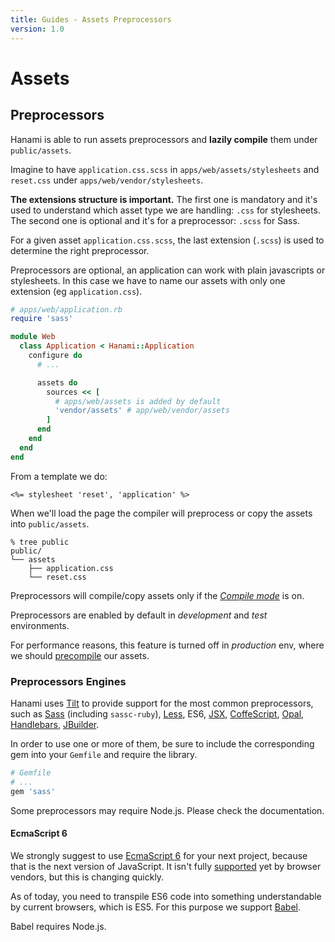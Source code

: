 ```yaml
---
title: Guides - Assets Preprocessors
version: 1.0
---
```


# Assets

## Preprocessors

Hanami is able to run assets preprocessors and **lazily compile** them under `public/assets`.

Imagine to have `application.css.scss` in `apps/web/assets/stylesheets` and `reset.css` under
`apps/web/vendor/stylesheets`.

**The extensions structure is important.**
The first one is mandatory and it's used to understand which asset type we are
handling: `.css` for stylesheets.
The second one is optional and it's for a preprocessor: `.scss` for Sass.

<p class="convention">
  For a given asset <code>application.css.scss</code>, the last extension (<code>.scss</code>) is used to determine the right preprocessor.
</p>

<p class="notice">
  Preprocessors are optional, an application can work with plain javascripts or stylesheets. In this case we have to name our assets with only one extension (eg <code>application.css</code>).
</p>

```ruby
# apps/web/application.rb
require 'sass'

module Web
  class Application < Hanami::Application
    configure do
      # ...

      assets do
        sources << [
          # apps/web/assets is added by default
          'vendor/assets' # app/web/vendor/assets
        ]
      end
    end
  end
end
```

From a template we do:

```erb
<%= stylesheet 'reset', 'application' %>
```

When we'll load the page the compiler will preprocess or copy the assets into `public/assets`.

```shell
% tree public
public/
└── assets
    ├── application.css
    └── reset.css
```

Preprocessors will compile/copy assets only if the [_Compile mode_](/guides/1.0/assets/overview) is on.

<p class="convention">
  Preprocessors are enabled by default in <em>development</em> and <em>test</em> environments.
</p>

For performance reasons, this feature is turned off in _production_ env, where we should [precompile](/guides/1.0/command-line/assets) our assets.

### Preprocessors Engines

Hanami uses [Tilt](https://github.com/rtomayko/tilt) to provide support for the most common preprocessors, such as [Sass](http://sass-lang.com/) (including `sassc-ruby`), [Less](http://lesscss.org/), ES6, [JSX](https://jsx.github.io/), [CoffeScript](http://coffeescript.org), [Opal](http://opalrb.org), [Handlebars](http://handlebarsjs.com), [JBuilder](https://github.com/rails/jbuilder).

In order to use one or more of them, be sure to include the corresponding gem into your `Gemfile` and require the library.

```ruby
# Gemfile
# ...
gem 'sass'
```

<p class="notice">
  Some preprocessors may require Node.js. Please check the documentation.
</p>

#### EcmaScript 6

We strongly suggest to use [EcmaScript 6](http://es6-features.org/) for your next project, because that is the next version of JavaScript.
It isn't fully [supported](https://kangax.github.io/compat-table/es6/) yet by browser vendors, but this is changing quickly.

As of today, you need to transpile ES6 code into something understandable by current browsers, which is ES5.
For this purpose we support [Babel](https://babeljs.io).

<p class="notice">
  Babel requires Node.js.
</p>
